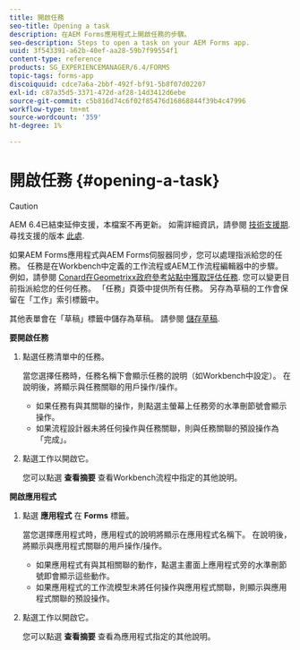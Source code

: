 ```yaml
---
title: 開啟任務
seo-title: Opening a task
description: 在AEM Forms應用程式上開啟任務的步驟。
seo-description: Steps to open a task on your AEM Forms app.
uuid: 3f543391-a62b-40ef-aa28-59b7f99554f1
content-type: reference
products: SG_EXPERIENCEMANAGER/6.4/FORMS
topic-tags: forms-app
discoiquuid: cdce7a6a-2bbf-492f-bf91-5b8f07d02207
exl-id: c87a35d5-3371-472d-af28-14d3412d6ebe
source-git-commit: c5b816d74c6f02f85476d16868844f39b4c47996
workflow-type: tm+mt
source-wordcount: '359'
ht-degree: 1%

---
```


# 開啟任務 {#opening-a-task}

>[!CAUTION]
>
>AEM 6.4已結束延伸支援，本檔案不再更新。 如需詳細資訊，請參閱 [技術支援期](https://helpx.adobe.com//tw/support/programs/eol-matrix.html). 尋找支援的版本 [此處](https://experienceleague.adobe.com/docs/).

如果AEM Forms應用程式與AEM Forms伺服器同步，您可以處理指派給您的任務。 任務是在Workbench中定義的工作流程或AEM工作流程編輯器中的步驟。 例如，請參閱 [Conard在Geometrixx政府參考站點中獲取評估任務](/help/forms/using/gov-reference-site-walkthrough.md#conard-assessment-task). 您可以變更目前指派給您的任何任務。 「任務」頁簽中提供所有任務。 另存為草稿的工作會保留在「工作」索引標籤中。

其他表單會在「草稿」標籤中儲存為草稿。 請參閱 [儲存草稿](/help/forms/using/save-as-draft.md).

**要開啟任務**

1. 點選任務清單中的任務。

   當您選擇任務時，任務名稱下會顯示任務的說明（如Workbench中設定）。 在說明後，將顯示與任務關聯的用戶操作/操作。

   * 如果任務有與其關聯的操作，則點選主螢幕上任務旁的水準刪節號會顯示操作。
   * 如果流程設計器未將任何操作與任務關聯，則與任務關聯的預設操作為「完成」。

1. 點選工作以開啟它。

   您可以點選 **查看摘要** 查看Workbench流程中指定的其他說明。

**開啟應用程式**

1. 點選 **應用程式** 在 **Forms** 標籤。

   當您選擇應用程式時，應用程式的說明將顯示在應用程式名稱下。 在說明後，將顯示與應用程式關聯的用戶操作/操作。

   * 如果應用程式有與其相關聯的動作，點選主畫面上應用程式旁的水準刪節號即會顯示這些動作。
   * 如果應用程式的工作流模型未將任何操作與應用程式關聯，則顯示與應用程式關聯的預設操作。

1. 點選工作以開啟它。

   您可以點選 **查看摘要** 查看為應用程式指定的其他說明。
